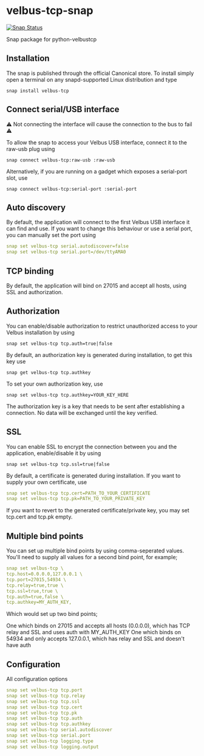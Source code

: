 # velbus-tcp-snap

[![Snap Status](https://build.snapcraft.io/badge/velbus/velbus-tcp-snap.svg)](https://build.snapcraft.io/user/velbus/velbus-tcp-snap)

Snap package for python-velbustcp

## Installation

The snap is published through the official Canonical store. To install simply open a terminal on any snapd-supported Linux distribution and type

`snap install velbus-tcp`

## Connect serial/USB interface

:warning: Not connecting the interface will cause the connection to the bus to fail :warning:

To allow the snap to access your Velbus USB interface, connect it to the raw-usb plug using

`snap connect velbus-tcp:raw-usb :raw-usb`

Alternatively, if you are running on a gadget which exposes a serial-port slot, use

`snap connect velbus-tcp:serial-port :serial-port`

## Auto discovery

By default, the application will connect to the first Velbus USB interface it can find and use. If you want to change this behaviour or use a serial port, you can manually set the port using

```yaml
snap set velbus-tcp serial.autodiscover=false  
snap set velbus-tcp serial.port=/dev/ttyAMA0
```

## TCP binding

By default, the application will bind on 27015 and accept all hosts, using SSL and authorization.

## Authorization

You can enable/disable authorization to restrict unauthorized access to your Velbus installation by using

`snap set velbus-tcp tcp.auth=true|false`

By default, an authorization key is generated during installation, to get this key use

`snap get velbus-tcp tcp.authkey`

To set your own authorization key, use

`snap set velbus-tcp tcp.authkey=YOUR_KEY_HERE`

The authorization key is a key that needs to be sent after establishing a connection. No data will be exchanged until the key verified.

## SSL

You can enable SSL to encrypt the connection between you and the application, enable/disable it by using

`snap set velbus-tcp tcp.ssl=true|false`

By default, a certificate is generated during installation. If you want to supply your own certificate, use

```yaml
snap set velbus-tcp tcp.cert=PATH_TO_YOUR_CERTIFICATE
snap set velbus-tcp tcp.pk=PATH_TO_YOUR_PRIVATE_KEY
```

If you want to revert to the generated certificate/private key, you may set tcp.cert and tcp.pk empty.

## Multiple bind points

You can set up multiple bind points by using comma-seperated values. You'll need to supply all values for a second bind point, for example;

```yaml
snap set velbus-tcp \
tcp.host=0.0.0.0,127.0.0.1 \
tcp.port=27015,54934 \
tcp.relay=true,true \
tcp.ssl=true,true \
tcp.auth=true,false \
tcp.authkey=MY_AUTH_KEY,
```

Which would set up two bind points;

One which binds on 27015 and accepts all hosts (0.0.0.0), which has TCP relay and SSL and uses auth with MY_AUTH_KEY
One which binds on 54934 and only accepts 127.0.0.1, which has relay and SSL and doesn't have auth

## Configuration

All configuration options

```yaml
snap set velbus-tcp tcp.port
snap set velbus-tcp tcp.relay
snap set velbus-tcp tcp.ssl
snap set velbus-tcp tcp.cert
snap set velbus-tcp tcp.pk
snap set velbus-tcp tcp.auth
snap set velbus-tcp tcp.authkey
snap set velbus-tcp serial.autodiscover
snap set velbus-tcp serial.port
snap set velbus-tcp logging.type
snap set velbus-tcp logging.output
```
